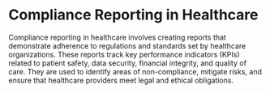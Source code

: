 # Compliance Reporting in Healthcare

Compliance reporting in healthcare involves creating reports that demonstrate adherence to regulations and standards set by healthcare organizations. These reports track key performance indicators (KPIs) related to patient safety, data security, financial integrity, and quality of care. They are used to identify areas of non-compliance, mitigate risks, and ensure that healthcare providers meet legal and ethical obligations.